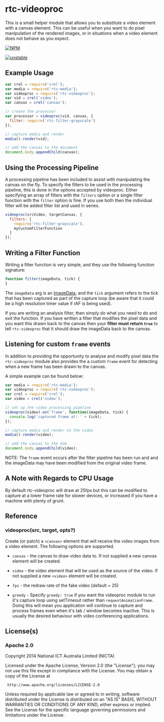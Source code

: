 # rtc-videoproc

This is a small helper module that allows you to substitute a video
element with a canvas element.  This can be useful when you want to
do pixel manipulation of the rendered images, or in situations when
a video element does not behave as you expect.


[![NPM](https://nodei.co/npm/rtc-videoproc.png)](https://nodei.co/npm/rtc-videoproc/)

[![unstable](http://hughsk.github.io/stability-badges/dist/unstable.svg)](http://github.com/hughsk/stability-badges)

## Example Usage

```js
var crel = require('crel');
var media = require('rtc-media');
var videoproc = require('rtc-videoproc');
var vid = crel('video');
var canvas = crel('canvas');

// create the processor
var processor = videoproc(vid, canvas, {
  filter: require('rtc-filter-grayscale')
});

// capture media and render
media().render(vid);

// add the canvas to the document
document.body.appendChild(canvas);
```

## Using the Processing Pipeline

A processing pipeline has been included to assist with
manipulating the canvas on the fly. To specify the filters to be used
in the processing pipeline, this is done in the options accepted by
videoproc. Either specifying an array of filters with the `filters` option
or a single filter function with the `filter` option is fine.  If you use
both then the individual filter will be added filter list and used in
series.

```js
videoproc(srcVideo, targetCanvas, {
  filters: [
    require('rtc-filter-grayscale'),
    myCustomFilterFunction
  ]
});
```

## Writing a Filter Function

Writing a filter function is very simple, and they use the following
function signature:

```js
function filter(imageData, tick) {
}
```

The `imageData` arg is an
[ImageData](http://www.w3.org/TR/2dcontext/#imagedata), and the `tick`
argument refers to the tick that has been captured as part of the capture
loop (be aware that it could be a high resolution timer value if rAF is
being used).

If you are writing an analysis filter, then simply do what you need to do
and exit the function.  If you have written a filter that modifies the pixel
data and you want this drawn back to the canvas then your **filter must
return `true`** to tell `rtc-videoproc` that it should draw the imageData
back to the canvas.

## Listening for custom `frame` events

In addition to providing the opportunity to analyse and modify pixel data
the `rtc-videoproc` module also provides the a custom `frame` event for
detecting when a new frame has been drawn to the canvas.

A simple example can be found below:

```js
var media = require('rtc-media');
var videoproc = require('rtc-videoproc');
var crel = require('crel');
var video = crel('video');

// set up the video processing pipeline
videoproc(video).on('frame', function(imageData, tick) {
  console.log('captured frame at: ' + tick);
});

// capture media and render to the video
media().render(video);

// add the canvas to the dom
document.body.appendChild(video);
```

NOTE: The `frame` event occurs after the filter pipeline has been run and
and the imageData may have been modified from the original video frame.

## A Note with Regards to CPU Usage

By default rtc-videoproc will draw at 25fps but this can be modified to capture
at a lower frame rate for slower devices, or increased if you have a
machine with plenty of grunt.

## Reference

### videoproc(src, target, opts?)

Create (or patch) a `<canvas>` element that will receive the video images
from a video element.  The following options are supported.

- `canvas` - the canvas to draw video data to.  If not supplied a new 
  canvas element will be created.

- `video` - the video element that will be used as the source of the video.
   If not supplied a new `<video>` element will be created.

- `fps` - the redraw rate of the fake video (default = 25)

- `greedy` - Specify `greedy: true` if you want the videoproc module to run
  it's capture loop using setTimeout rather than `requestAnimationFrame`.
  Doing this will mean you application will continue to capture and process
  frames even when it's tab / window becomes inactive. This is usually the
  desired behaviour with video conferencing applications.

## License(s)

### Apache 2.0

Copyright 2014 National ICT Australia Limited (NICTA)

   Licensed under the Apache License, Version 2.0 (the "License");
   you may not use this file except in compliance with the License.
   You may obtain a copy of the License at

     http://www.apache.org/licenses/LICENSE-2.0

   Unless required by applicable law or agreed to in writing, software
   distributed under the License is distributed on an "AS IS" BASIS,
   WITHOUT WARRANTIES OR CONDITIONS OF ANY KIND, either express or implied.
   See the License for the specific language governing permissions and
   limitations under the License.

